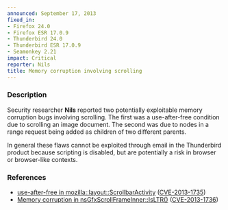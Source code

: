 ```yaml
---
announced: September 17, 2013
fixed_in:
- Firefox 24.0
- Firefox ESR 17.0.9
- Thunderbird 24.0
- Thunderbird ESR 17.0.9
- Seamonkey 2.21
impact: Critical
reporter: Nils
title: Memory corruption involving scrolling
---
```


<h3>Description</h3>

<p>Security researcher <strong>Nils</strong> reported two potentially
exploitable memory corruption bugs involving scrolling. The first was a
use-after-free condition due to scrolling an image document. The second
was due to nodes in a range request being added as children of two
different parents.
</p>


<p class="note">In general these flaws cannot be exploited through email in the
Thunderbird product because scripting is disabled, but are potentially a risk in
browser or browser-like contexts.</p>

<h3>References</h3>

<ul>
  <li><a href="https://bugzilla.mozilla.org/show_bug.cgi?id=898871">
       use-after-free in mozilla::layout::ScrollbarActivity</a> (<a href="http://cve.mitre.org/cgi-bin/cvename.cgi?name=CVE-2013-1735" class="ex-ref">CVE-2013-1735</a>)</li>
  <li><a href="https://bugzilla.mozilla.org/show_bug.cgi?id=906301">
       Memory corruption in nsGfxScrollFrameInner::IsLTR()</a> (<a href="http://cve.mitre.org/cgi-bin/cvename.cgi?name=CVE-2013-1736" class="ex-ref">CVE-2013-1736</a>)</li>
</ul>



